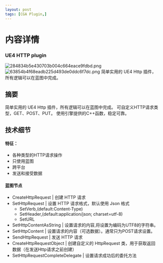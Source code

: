 ```yaml
---
layout: post
tags: [CGA Plugin,]
---
```


# 内容详情
### UE4 HTTP plugin
![284834b5e430703b004c664eace9fdbd.png](en-resource://database/2992:1)
![63854b4f68eadb225d493de0ddc6f7dc.png](en-resource://database/2994:1)
简单实用的 UE4 Http 插件，所有逻辑可以在蓝图中完成。

## 摘要
简单实用的 UE4 Http 插件，所有逻辑可以在蓝图中完成。
可自定义HTTP请求类型，GET、POST、PUT。
使用引擎提供的C++函数，稳定可靠。

## 技术细节

#### 特征：
* 各种类型的HTTP请求操作
* 只使用蓝图
* 跨平台
* 发送和接受数据

#### 蓝图节点
- CreateHttpRequest | 创建 HTTP 请求  
- SetHttpRequest | 设置 HTTP 请求格式，默认使用 Json 格式
    * SetVerb,(default:Content-Type)
    * SetHeader,(default:application/json; charset=utf-8)
    * SetURL
- SetHttpContentAsString | 设置请求的内容,将设置为编码为UTF8的字符串。
- SetHttpContent | 设置请求的内容（可选数据）。通常只为POST请求设置。
-  SendHttpRequest | 发送 HTTP 请求
- CreateHttpRequestObject | 创建自定义的 HttpRequest 类，用于获取返回数据（在发送Http请求之前创建）
- SetHttpRequestCompleteDelegate | 设置请求成功后的委托方法

